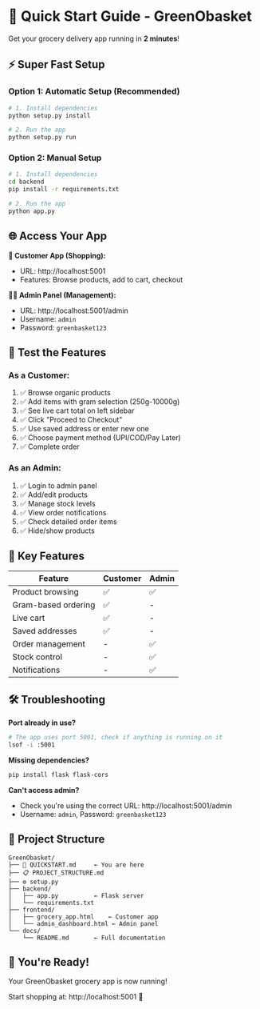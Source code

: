 # 🚀 Quick Start Guide - GreenObasket

Get your grocery delivery app running in **2 minutes**!

## ⚡ Super Fast Setup

### Option 1: Automatic Setup (Recommended)
```bash
# 1. Install dependencies
python setup.py install

# 2. Run the app
python setup.py run
```

### Option 2: Manual Setup
```bash
# 1. Install dependencies
cd backend
pip install -r requirements.txt

# 2. Run the app
python app.py
```

## 🌐 Access Your App

**🛒 Customer App (Shopping):**
- URL: http://localhost:5001
- Features: Browse products, add to cart, checkout

**👨‍💼 Admin Panel (Management):**
- URL: http://localhost:5001/admin
- Username: `admin`
- Password: `greenbasket123`

## 🎯 Test the Features

### As a Customer:
1. ✅ Browse organic products
2. ✅ Add items with gram selection (250g-10000g)
3. ✅ See live cart total on left sidebar
4. ✅ Click "Proceed to Checkout"
5. ✅ Use saved address or enter new one
6. ✅ Choose payment method (UPI/COD/Pay Later)
7. ✅ Complete order

### As an Admin:
1. ✅ Login to admin panel
2. ✅ Add/edit products
3. ✅ Manage stock levels
4. ✅ View order notifications
5. ✅ Check detailed order items
6. ✅ Hide/show products

## 📱 Key Features

| Feature | Customer | Admin |
|--------|----------|-------|
| Product browsing | ✅ | ✅ |
| Gram-based ordering | ✅ | - |
| Live cart | ✅ | - |
| Saved addresses | ✅ | - |
| Order management | - | ✅ |
| Stock control | - | ✅ |
| Notifications | - | ✅ |

## 🛠 Troubleshooting

**Port already in use?**
```bash
# The app uses port 5001, check if anything is running on it
lsof -i :5001
```

**Missing dependencies?**
```bash
pip install flask flask-cors
```

**Can't access admin?**
- Check you're using the correct URL: http://localhost:5001/admin
- Username: `admin`, Password: `greenbasket123`

## 📂 Project Structure
```
GreenObasket/
├── 🎯 QUICKSTART.md     ← You are here
├── 📋 PROJECT_STRUCTURE.md
├── ⚙️ setup.py
├── backend/
│   ├── app.py          ← Flask server
│   └── requirements.txt
├── frontend/
│   ├── grocery_app.html    ← Customer app
│   └── admin_dashboard.html ← Admin panel
└── docs/
    └── README.md       ← Full documentation
```

## 🎉 You're Ready!

Your GreenObasket grocery app is now running! 

Start shopping at: http://localhost:5001 🛒 
